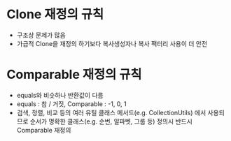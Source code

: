 # Clone 재정의 규칙
* 구조상 문제가 많음
* 가급적 Clone을 재정의 하기보다 복사생성자나 복사 팩터리 사용이 더 안전

# Comparable 재정의 규칙
* equals와 비슷하나 반환값이 다름
* equals : 참 / 거짓, Comparable : -1, 0, 1
* 검색, 정렬, 비교 등의 여러 유틸 클래스 메서드(e.g. CollectionUtils) 에서 사용되므로 순서가 명확한 클래스(e.g. 순번, 알파벳, 그룹 등) 정의시 반드시 Comparable 재정의
